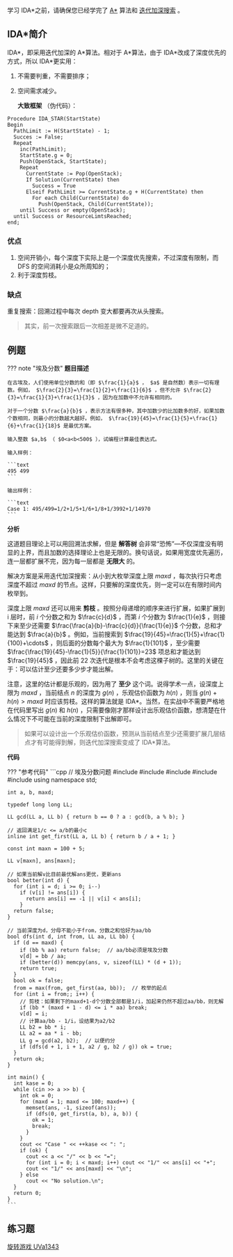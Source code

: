 学习 IDA\*之前，请确保您已经学完了 [A\*](./astar.md) 算法和 [迭代加深搜索](./iterative.md) 。

## IDA\*简介

IDA\*，即采用迭代加深的 A\*算法。相对于 A\*算法，由于 IDA\*改成了深度优先的方式，所以 IDA\*更实用：

1.  不需要判重，不需要排序；
2.  空间需求减少。

     **大致框架** （伪代码）：

```text
Procedure IDA_STAR(StartState)
Begin
  PathLimit := H(StartState) - 1;
  Succes := False;
  Repeat
    inc(PathLimit);
    StartState.g = 0;
    Push(OpenStack, StartState);
    Repeat
      CurrentState := Pop(OpenStack);
      If Solution(CurrentState) then
        Success = True
      Elseif PathLimit >= CurrentState.g + H(CurrentState) then
        For each Child(CurrentState) do
          Push(OpenStack, Child(CurrentState));
    until Success or empty(OpenStack);
  until Success or ResourceLimtsReached;
end;
```

### 优点

1.  空间开销小，每个深度下实际上是一个深度优先搜索，不过深度有限制，而 DFS 的空间消耗小是众所周知的；
2.  利于深度剪枝。

### 缺点

重复搜索：回溯过程中每次 depth 变大都要再次从头搜索。

> 其实，前一次搜索跟后一次相差是微不足道的。

## 例题

??? note "埃及分数"
     **题目描述** 

    在古埃及，人们使用单位分数的和（即 $\frac{1}{a}$ ， $a$ 是自然数）表示一切有理数。例如， $\frac{2}{3}=\frac{1}{2}+\frac{1}{6}$ ，但不允许 $\frac{2}{3}=\frac{1}{3}+\frac{1}{3}$ ，因为在加数中不允许有相同的。

    对于一个分数 $\frac{a}{b}$ ，表示方法有很多种，其中加数少的比加数多的好，如果加数个数相同，则最小的分数越大越好。例如， $\frac{19}{45}=\frac{1}{5}+\frac{1}{6}+\frac{1}{18}$ 是最优方案。

    输入整数 $a,b$ （ $0<a<b<500$ ），试编程计算最佳表达式。

    输入样例：

    ```text
    495 499
    ```

    输出样例：

    ```text
    Case 1: 495/499=1/2+1/5+1/6+1/8+1/3992+1/14970
    ```

 **分析** 

这道题目理论上可以用回溯法求解，但是 **解答树** 会非常“恐怖”—不仅深度没有明显的上界，而且加数的选择理论上也是无限的。换句话说，如果用宽度优先遍历，连一层都扩展不完，因为每一层都是 **无限大** 的。

解决方案是采用迭代加深搜索：从小到大枚举深度上限 $maxd$ ，每次执行只考虑深度不超过 $maxd$ 的节点。这样，只要解的深度优先，则一定可以在有限时间内枚举到。

深度上限 $maxd$ 还可以用来 **剪枝** 。按照分母递增的顺序来进行扩展，如果扩展到 i 层时，前 $i$ 个分数之和为 $\frac{c}{d}$ ，而第 $i$ 个分数为 $\frac{1}{e}$ ，则接下来至少还需要 $\frac{\frac{a}{b}-\frac{c}{d}}{\frac{1}{e}}$ 个分数，总和才能达到 $\frac{a}{b}$ 。例如，当前搜索到 $\frac{19}{45}=\frac{1}{5}+\frac{1}{100}+\cdots$ ，则后面的分数每个最大为 $\frac{1}{101}$ ，至少需要 $\frac{\frac{19}{45}-\frac{1}{5}}{\frac{1}{101}}=23$ 项总和才能达到 $\frac{19}{45}$ ，因此前 $22$ 次迭代是根本不会考虑这棵子树的。这里的关键在于：可以估计至少还要多少步才能出解。

注意，这里的估计都是乐观的，因为用了 **至少** 这个词。说得学术一点，设深度上限为 $maxd$ ，当前结点 $n$ 的深度为 $g(n)$ ，乐观估价函数为 $h(n)$ ，则当 $g(n)+h(n)>maxd$ 时应该剪枝。这样的算法就是 IDA\*。当然，在实战中不需要严格地在代码里写出 $g(n)$ 和 $h(n)$ ，只需要像刚才那样设计出乐观估价函数，想清楚在什么情况下不可能在当前的深度限制下出解即可。

> 如果可以设计出一个乐观估价函数，预测从当前结点至少还需要扩展几层结点才有可能得到解，则迭代加深搜索变成了 IDA\*算法。

 **代码** 

??? "参考代码"
    ```cpp
    // 埃及分数问题
    #include <algorithm>
    #include <cassert>
    #include <cstdio>
    #include <cstring>
    #include <iostream>
    using namespace std;
    
    int a, b, maxd;
    
    typedef long long LL;
    
    LL gcd(LL a, LL b) { return b == 0 ? a : gcd(b, a % b); }
    
    // 返回满足1/c <= a/b的最小c
    inline int get_first(LL a, LL b) { return b / a + 1; }
    
    const int maxn = 100 + 5;
    
    LL v[maxn], ans[maxn];
    
    // 如果当前解v比目前最优解ans更优，更新ans
    bool better(int d) {
      for (int i = d; i >= 0; i--)
        if (v[i] != ans[i]) {
          return ans[i] == -1 || v[i] < ans[i];
        }
      return false;
    }
    
    // 当前深度为d，分母不能小于from，分数之和恰好为aa/bb
    bool dfs(int d, int from, LL aa, LL bb) {
      if (d == maxd) {
        if (bb % aa) return false;  // aa/bb必须是埃及分数
        v[d] = bb / aa;
        if (better(d)) memcpy(ans, v, sizeof(LL) * (d + 1));
        return true;
      }
      bool ok = false;
      from = max(from, get_first(aa, bb));  // 枚举的起点
      for (int i = from;; i++) {
        // 剪枝：如果剩下的maxd+1-d个分数全部都是1/i，加起来仍然不超过aa/bb，则无解
        if (bb * (maxd + 1 - d) <= i * aa) break;
        v[d] = i;
        // 计算aa/bb - 1/i，设结果为a2/b2
        LL b2 = bb * i;
        LL a2 = aa * i - bb;
        LL g = gcd(a2, b2);  // 以便约分
        if (dfs(d + 1, i + 1, a2 / g, b2 / g)) ok = true;
      }
      return ok;
    }
    
    int main() {
      int kase = 0;
      while (cin >> a >> b) {
        int ok = 0;
        for (maxd = 1; maxd <= 100; maxd++) {
          memset(ans, -1, sizeof(ans));
          if (dfs(0, get_first(a, b), a, b)) {
            ok = 1;
            break;
          }
        }
        cout << "Case " << ++kase << ": ";
        if (ok) {
          cout << a << "/" << b << "=";
          for (int i = 0; i < maxd; i++) cout << "1/" << ans[i] << "+";
          cout << "1/" << ans[maxd] << "\n";
        } else
          cout << "No solution.\n";
      }
      return 0;
    }
    ```

## 练习题

 [旋转游戏 UVa1343](https://www.luogu.org/problem/UVA1343) 
